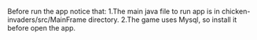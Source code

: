 Before run the app notice that:
1.The main java file to run app is in chicken-invaders/src/MainFrame directory.
2.The game uses Mysql, so install it before open the app.